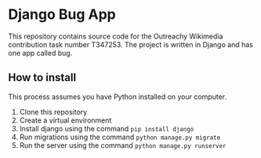 # Django Bug App
This repository contains source code for the Outreachy Wikimedia contribution task number T347253. The project is written in Django and has one app called bug.

## How to install
This process assumes you have Python installed on your computer.

1. Clone this repository
2. Create a virtual environment
3. Install django using the command `pip install django`
4. Run migrations using the command `python manage.py migrate`
5. Run the server using the command `python manage.py runserver`
